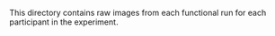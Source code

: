 This directory contains raw images from each functional run for each participant in the experiment. 